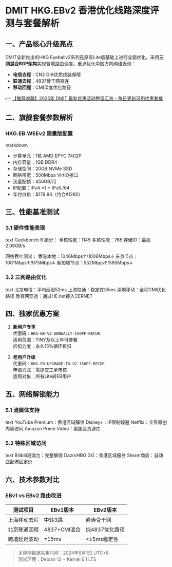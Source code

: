 # DMIT HKG.EBv2 香港优化线路深度评测与套餐解析

## 一、产品核心升级亮点
DMIT全新推出的HKG Eyeballv2系列在原有Lite版基础上进行全面优化，采用**三网混合BGP架构**实现智能路由调度。重点优化中国方向网络表现：
- **电信去程**：CN2 GIA优质线路保障
- **联通去程**：4837骨干网直连
- **移动回程**：CMI深度优化路径

👉 [【推荐收藏】2025年 DMIT 最新优惠活动整理汇总 - 每日更新可用优惠套餐](https://bit.ly/dmit_coupon)

## 二、旗舰套餐参数解析
### HKG.EB.WEEv2 限量版配置
markdown
- 计算单元：1核 AMD EPYC 7402P
- 内存容量：1GB DDR4
- 存储空间：20GB NVMe SSD
- 网络带宽：500Mbps VirtIO接口
- 流量配额：450GB/月
- IP配置：IPv4 ×1 + IPv6 /64
- 年付价格：$179.90（约合¥1280）

## 三、性能基准测试
### 3.1 硬件性能表现
text
Geekbench 6 跑分：
单核性能：1145
多核性能：765
存储IO：最高2.08GB/s

网络吞吐测试：
香港本地：1046Mbps↑/1006Mbps↓
东京节点：1001Mbps↑/975Mbps↓
新加坡节点：552Mbps↑/595Mbps↓

### 3.2 三网路由优化
text
北京电信：平均延迟52ms
上海联通：稳定在35ms
深圳移动：全程CMI优化路径
教育网穿透：通过HE.net接入CERNET

## 四、独家优惠方案
1. **新用户专享**  
优惠码：`HKG-EB-V2-ANNUALLY-15OFF-RECUR`  
适用范围：TINY及以上年付套餐  
折扣力度：永久15%循环折扣

2. **老用户升级**  
优惠码：`HKG-EB-UPGRADE-TO-V2-15OFF-RECUR`  
申请方式：需提交工单审核  
适用对象：所有Lite转EB用户

## 五、网络解锁能力
### 5.1 流媒体支持
text
YouTube Premium：香港区域解锁
Disney+：IP限制规避
Netflix：全系原创内容访问
Amazon Prime Video：美国区资源库

### 5.2 特殊区域访问
text
Bilibili港澳台：完整解锁
Dazn/HBO GO：香港区域服务
Steam商店：自动匹配港区定价

## 六、技术参数对比
### EBv1 vs EBv2 路由改进
| 测试项目       | EBv1版本        | EBv2版本        |
|----------------|-----------------|-----------------|
| 上海移动去程   | 中转3跳         | 直连骨干网       |
| 北京联通回程   | 4837+CMI混合   | 纯4837优化路径   |
| 跨境延迟波动   | ±15ms           | <±5ms稳定性     |

> 本评测数据采集时间：2024年8月1日 UTC+8  
> 测试环境：Debian 12 + Kernel 6.1 LTS